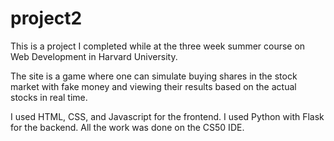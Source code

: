 # project2
This is a project I completed while at the three week summer course on Web Development in Harvard University. 

The site is a game where one can simulate buying shares in the stock market with fake money and viewing their results based on 
the actual stocks in real time. 

I used HTML, CSS, and Javascript for the frontend. I used Python with Flask for the backend. All the work was done on the CS50 IDE. 
